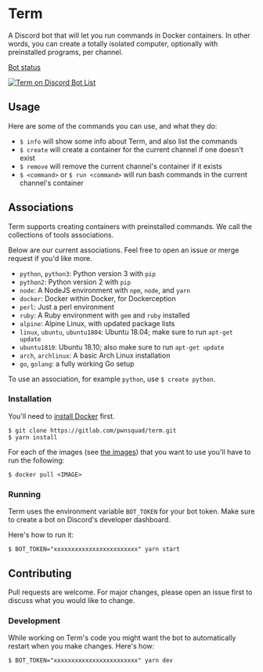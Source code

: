 # Term

A Discord bot that will let you run commands in Docker containers. In other words, you can create a totally isolated computer, optionally with preinstalled programs, per channel.

[Bot status](https://status.pwnsquad.net/)

[![Term on Discord Bot List](https://discordbotlist.com/bots/520710130598150144/widget)](https://discordbotlist.com/bots/520710130598150144)

## Usage

Here are some of the commands you can use, and what they do:

- `$ info` will show some info about Term, and also list the commands
- `$ create` will create a container for the current channel if one doesn't exist
- `$ remove` will remove the current channel's container if it exists
- `$ <command>` or `$ run <command>` will run bash commands in the current channel's container

## Associations

Term supports creating containers with preinstalled commands. We call the collections of tools associations.

Below are our current associations. Feel free to open an issue or merge request if you'd like more.

 - `python`, `python3`: Python version 3 with `pip`
 - `python2`: Python version 2 with `pip`
 - `node`: A NodeJS environment with `npm`, `node`, and `yarn`
 - `docker`: Docker within Docker, for Dockerception
 - `perl`: Just a perl environment
 - `ruby`: A Ruby environment with `gem` and `ruby` installed
 - `alpine`: Alpine Linux, with updated package lists
 - `linux`, `ubuntu`, `ubuntu1804`: Ubuntu 18.04; make sure to run `apt-get update`
 - `ubuntu1810`: Ubuntu 18.10; also make sure to run `apt-get update`
 - `arch`, `archlinux`: A basic Arch Linux installation
 - `go`, `golang`: a fully working Go setup

To use an association, for example `python`, use `$ create python`.

### Installation

You'll need to [install Docker](https://docs.docker.com/install/) first.

```
$ git clone https://gitlab.com/pwnsquad/term.git
$ yarn install
```

For each of the images (see [the images](https://gitlab.com/pwnsquad/term/blob/master/associations.js)) that you want to use you'll have to run the following:

```
$ docker pull <IMAGE>
```

### Running

Term uses the environment variable `BOT_TOKEN` for your bot token. Make sure to create a bot on Discord's developer dashboard.

Here's how to run it:

```
$ BOT_TOKEN="xxxxxxxxxxxxxxxxxxxxxxxx" yarn start
```

## Contributing

Pull requests are welcome. For major changes, please open an issue first to discuss what you would like to change.

### Development

While working on Term's code you might want the bot to automatically restart when you make changes. Here's how:

```
$ BOT_TOKEN="xxxxxxxxxxxxxxxxxxxxxxxx" yarn dev
```
